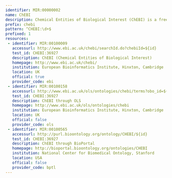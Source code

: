 ```yaml
---
identifier: MIR:00000002
name: ChEBI
description: Chemical Entities of Biological Interest (ChEBI) is a freely available dictionary of molecular entities focused on 'small' chemical compounds.
prefix: chebi
pattern: ^CHEBI:\d+$
prefixed: 1
resources:
 - identifier: MIR:00100009
   accessurl: http://www.ebi.ac.uk/chebi/searchId.do?chebiId=${id}
   test_id: CHEBI:36927
   description: ChEBI (Chemical Entities of Biological Interest)
   homepage: http://www.ebi.ac.uk/chebi/
   institution: European Bioinformatics Institute, Hinxton, Cambridge
   location: UK
   official: true
   provider_code: ebi
 - identifier: MIR:00100158
   accessurl: http://www.ebi.ac.uk/ols/ontologies/chebi/terms?obo_id=${id}
   test_id: CHEBI:36927
   description: ChEBI through OLS
   homepage: http://www.ebi.ac.uk/ols/ontologies/chebi
   institution: European Bioinformatics Institute, Hinxton, Cambridge
   location: UK
   official: false
   provider_code: ols
 - identifier: MIR:00100565
   accessurl: http://purl.bioontology.org/ontology/CHEBI/${id}
   test_id: CHEBI:36927
   description: ChEBI through BioPortal
   homepage: http://bioportal.bioontology.org/ontologies/CHEBI
   institution: National Center for Biomedical Ontology, Stanford
   location: USA
   official: false
   provider_code: bptl
---
```

